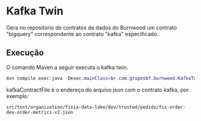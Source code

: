 # Kafka Twin

Gera no repositório de contratos de dados do Burnwood um contrato "bigquery" correspondente ao contrato "kafka" especificado.

## Execução

O comando Maven a seguir executa o kafka twin.

```java
mvn compile exec:java -Dexec.mainClass=br.com.gruposbf.burnwood.KafkaTwin -Dexec.args="kafkaContractFile"
 ```

kafkaContractFile é o endereço do arquivo json com o contrato kafka, por exemplo:

``
src/test/organization/fisia-data-lake/dev/trusted/pedido/fis-order-dev-order-metrics-v2.json
``
